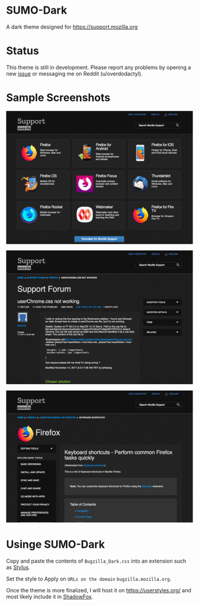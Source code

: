 # SUMO-Dark

A dark theme designed for https://support.mozilla.org

# Status

This theme is still in development.  Please report any problems by opening a new [issue](https://github.com/overdodactyl/SUMO-Dark/issues) or messaging me on Reddit (u/overdodactyl).

# Sample Screenshots

![1](screenshots/SUMO_1.png)

![2](screenshots/SUMO_2.png)

![3](screenshots/SUMO_3.png)

# Usinge SUMO-Dark

Copy and paste the contents of `Bugzilla_Dark.css` into an extension such as [Stylus](https://addons.mozilla.org/en-US/firefox/addon/styl-us/).

Set the style to Apply on `URLs on the domain` `bugzilla.mozilla.org`.

Once the theme is more finalized, I will host it on https://userstyles.org/ and most likely include it in [ShadowFox](https://github.com/overdodactyl/ShadowFox).
